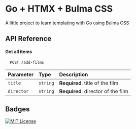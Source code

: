 # Go + HTMX + Bulma CSS

A little project to learn templating with Go using Bulma CSS

## API Reference

#### Get all items

```http
  POST /add-films
```

| Parameter  | Type     | Description                        |
| :--------- | :------- | :--------------------------------- |
| `title`    | `string` | **Required**. title of the film    |
| `director` | `string` | **Required**. director of the film |

## Badges

[![MIT License](https://img.shields.io/badge/License-MIT-green.svg)](https://choosealicense.com/licenses/mit/)
